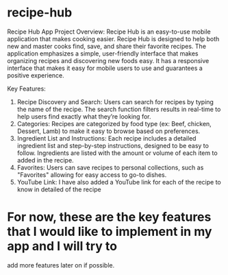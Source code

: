 # recipe-hub


Recipe Hub App 
Project Overview: 
Recipe Hub is an easy-to-use mobile application that makes cooking easier. Recipe Hub is designed to 
help both new and master cooks find, save, and share their favorite recipes. The application 
emphasizes a simple, user-friendly interface that makes organizing recipes and discovering new foods 
easy. It has a responsive interface that makes it easy for mobile users to use and guarantees a positive 
experience. 

Key Features: 
1. Recipe Discovery and Search: 
Users can search for recipes by typing the name of the recipe. The search function filters 
results in real-time to help users find exactly what they’re looking for. 
2. Categories: 
Recipes are categorized by food type (ex: Beef, chicken, Dessert, Lamb) to make it easy to 
browse based on preferences. 
3. Ingredient List and Instructions: 
Each recipe includes a detailed ingredient list and step-by-step instructions, designed to be 
easy to follow. Ingredients are listed with the amount or volume of each item to added in the 
recipe. 
4. Favorites: 
Users can save recipes to personal collections, such as "Favorites" allowing for easy access to 
go-to dishes. 
5. YouTube Link: I have also added a YouTube link for each of the recipe to know in detailed of 
the recipe 
# For now, these are the key features that I would like to implement in my app and I will try to 
add more features later on if possible.
